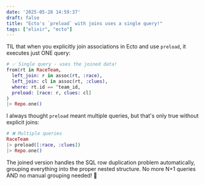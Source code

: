 ```yaml
---
date: '2025-05-28 14:59:37'
draft: false
title: "Ecto's `preload` with joins uses a single query!"
tags: ["elixir", "ecto"]
---
```


TIL that when you explicitly join associations in Ecto and use `preload`, it executes just ONE query:

```elixir
# ✅ Single query - uses the joined data!
from(rt in RaceTeam,
  left_join: r in assoc(rt, :race),
  left_join: cl in assoc(rt, :clues),
  where: rt.id == ^team_id,
  preload: [race: r, clues: cl]
)
|> Repo.one()
```

I always thought `preload` meant multiple queries, but that's only true without explicit joins:

```elixir
# ❌ Multiple queries
RaceTeam
|> preload([:race, :clues])
|> Repo.one()
```

The joined version handles the SQL row duplication problem automatically, grouping everything into the proper nested structure. No more N+1 queries AND no manual grouping needed! 🚀
